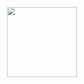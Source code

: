 <p align="center">
  <img height="160" src="https://ws4.sinaimg.cn/large/006tNc79ly1g32x2lab55j30p00p0acb.jpg" />
</p>
